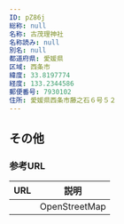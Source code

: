 ```yaml
---
ID: pZ86j
総称: null
名称: 古茂理神社
名称読み: null
別名: null
都道府県: 愛媛県
区域: 西条市
緯度: 33.8197774
経度: 133.2344586
郵便番号: 7930102
住所: 愛媛県西条市藤之石６号５２
---
```


## その他

### 参考URL

| URL | 説明          |
| --- | ------------- |
|     | OpenStreetMap |
